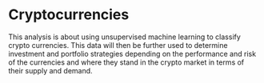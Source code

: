 # Cryptocurrencies

This analysis is about using unsupervised machine learning to classify crypto currencies. This data will then be further used to determine investment and portfolio strategies depending on the performance and risk of the currencies and where they stand in the crypto market in terms of their supply and demand.